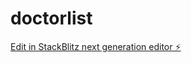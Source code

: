 # doctorlist

[Edit in StackBlitz next generation editor ⚡️](https://stackblitz.com/~/github.com/doctordirectory/doctorlist)